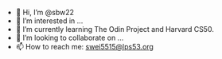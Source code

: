 - 👋 Hi, I’m @sbw22
- 👀 I’m interested in ...
- 🌱 I’m currently learning The Odin Project and Harvard CS50.
- 💞️ I’m looking to collaborate on ...
- 📫 How to reach me: swei5515@lps53.org

<!---
sbw22/sbw22 is a ✨ special ✨ repository because its `README.md` (this file) appears on your GitHub profile.
You can click the Preview link to take a look at your changes.
--->
